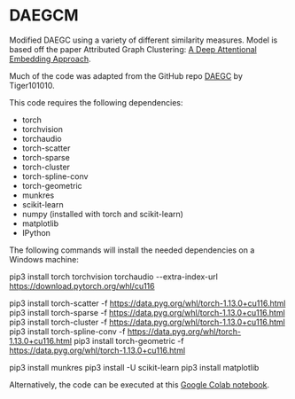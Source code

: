 # DAEGCM
Modified DAEGC using a variety of different similarity measures.
Model is based off the paper Attributed Graph Clustering: [A Deep Attentional Embedding Approach](https://www.ijcai.org/Proceedings/2019/0509.pdf).

Much of the code was adapted from the GitHub repo [DAEGC](https://github.com/Tiger101010/DAEGC) by Tiger101010.

This code requires the following dependencies:
- torch
- torchvision
- torchaudio
- torch-scatter
- torch-sparse
- torch-cluster
- torch-spline-conv
- torch-geometric
- munkres
- scikit-learn
- numpy (installed with torch and scikit-learn)
- matplotlib
- IPython

The following commands will install the needed dependencies on a Windows machine:

pip3 install torch torchvision torchaudio --extra-index-url https://download.pytorch.org/whl/cu116

pip3 install torch-scatter -f https://data.pyg.org/whl/torch-1.13.0+cu116.html
pip3 install torch-sparse -f https://data.pyg.org/whl/torch-1.13.0+cu116.html
pip3 install torch-cluster -f https://data.pyg.org/whl/torch-1.13.0+cu116.html
pip3 install torch-spline-conv -f https://data.pyg.org/whl/torch-1.13.0+cu116.html
pip3 install torch-geometric -f https://data.pyg.org/whl/torch-1.13.0+cu116.html

pip3 install munkres
pip3 install -U scikit-learn
pip3 install matplotlib

Alternatively, the code can be executed at this [Google Colab notebook](https://colab.research.google.com/drive/1kitNm2RNXJskZ__9l1JmRARK1hRIYvx_#scrollTo=tpyywrQkoLnK).
